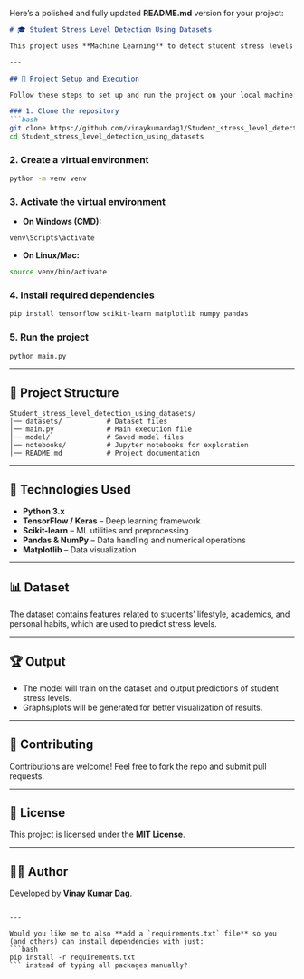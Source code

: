 Here’s a polished and fully updated **README.md** version for your project:

````markdown
# 🎓 Student Stress Level Detection Using Datasets  

This project uses **Machine Learning** to detect student stress levels based on given datasets. The model leverages libraries like **TensorFlow, Scikit-learn, Pandas, and Matplotlib** for data preprocessing, training, and visualization.  

---

## 🚀 Project Setup and Execution  

Follow these steps to set up and run the project on your local machine:  

### 1. Clone the repository  
```bash
git clone https://github.com/vinaykumardag1/Student_stress_level_detection_using_datasets.git
cd Student_stress_level_detection_using_datasets
````

### 2. Create a virtual environment

```bash
python -m venv venv
```

### 3. Activate the virtual environment

* **On Windows (CMD):**

```bash
venv\Scripts\activate
```

* **On Linux/Mac:**

```bash
source venv/bin/activate
```

### 4. Install required dependencies

```bash
pip install tensorflow scikit-learn matplotlib numpy pandas
```

### 5. Run the project

```bash
python main.py
```

---

## 📂 Project Structure

```
Student_stress_level_detection_using_datasets/
│── datasets/           # Dataset files  
│── main.py             # Main execution file  
│── model/              # Saved model files  
│── notebooks/          # Jupyter notebooks for exploration  
│── README.md           # Project documentation  
```

---

## 🧠 Technologies Used

* **Python 3.x**
* **TensorFlow / Keras** – Deep learning framework
* **Scikit-learn** – ML utilities and preprocessing
* **Pandas & NumPy** – Data handling and numerical operations
* **Matplotlib** – Data visualization

---

## 📊 Dataset

The dataset contains features related to students’ lifestyle, academics, and personal habits, which are used to predict stress levels.

---

## 🏆 Output

* The model will train on the dataset and output predictions of student stress levels.
* Graphs/plots will be generated for better visualization of results.

---

## 🤝 Contributing

Contributions are welcome! Feel free to fork the repo and submit pull requests.

---

## 📜 License

This project is licensed under the **MIT License**.

---

## 👨‍💻 Author

Developed by [**Vinay Kumar Dag**](https://github.com/vinaykumardag1).

````

---

Would you like me to also **add a `requirements.txt` file** so you (and others) can install dependencies with just:  
```bash
pip install -r requirements.txt
``` instead of typing all packages manually?
````
